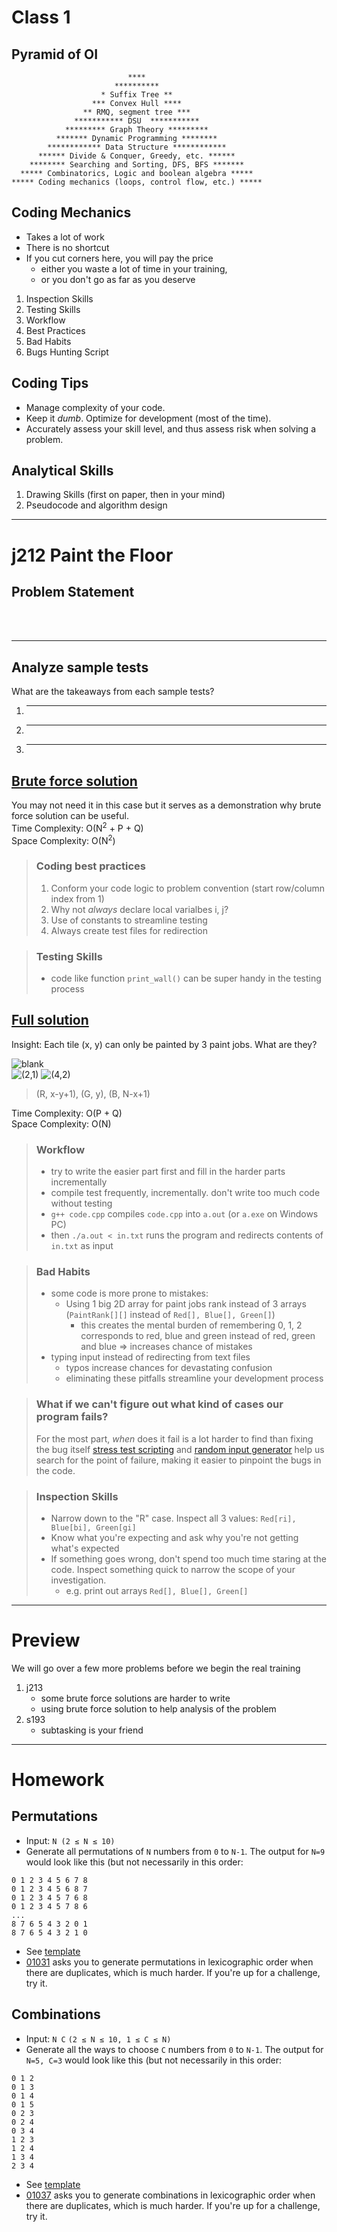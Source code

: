 # Class 1
## Pyramid of OI
```
                          ****
                       **********
                    * Suffix Tree **
                  *** Convex Hull ****
                ** RMQ, segment tree ***
              *********** DSU  ***********
            ********* Graph Theory *********
          ******* Dynamic Programming ********
        ************ Data Structure ************
      ****** Divide & Conquer, Greedy, etc. ******
    ******** Searching and Sorting, DFS, BFS *******
  ***** Combinatorics, Logic and boolean algebra *****
***** Coding mechanics (loops, control flow, etc.) *****
```

## Coding Mechanics
- Takes a lot of work
- There is no shortcut
- If you cut corners here, you will pay the price
  - either you waste a lot of time in your training,
  - or you don't go as far as you deserve

1. Inspection Skills
2. Testing Skills
3. Workflow
4. Best Practices
5. Bad Habits
6. Bugs Hunting Script


## Coding Tips
- Manage complexity of your code.
- Keep it *dumb*. Optimize for development (most of the time). 
- Accurately assess your skill level, and thus assess risk when solving a problem.
 

## Analytical Skills
1. Drawing Skills (first on paper, then in your mind)
2. Pseudocode and algorithm design

---

# j212 Paint the Floor
## Problem Statement
<br>
<br>

__________________________

## Analyze sample tests
What are the takeaways from each sample tests?
1. __________________________
2. __________________________
3. __________________________

## [Brute force solution](https://github.com/miyagi-sensei/j212/blob/main/brute.cpp)
You may not need it in this case but it serves as a demonstration why brute force solution can be useful.<br>
Time Complexity: O(N<sup>2</sup> + P + Q)<br>
Space Complexity: O(N<sup>2</sup>)

> ### Coding best practices
> 1. Conform your code logic to problem convention (start row/column index from 1)
> 2. Why not *always* declare local varialbes i, j?
> 3. Use of constants to streamline testing
> 4. Always create test files for redirection

> ### Testing Skills
> - code like function `print_wall()` can be super handy in the testing process

## [Full solution](https://github.com/miyagi-sensei/j212/blob/main/v1.cpp)
Insight: Each tile (x, y) can only be painted by 3 paint jobs. What are they?

![blank](demo.png)<br>
![(2,1)](demo2_1.jpg)
![(4,2)](demo4_2.jpg)
> (R, x-y+1), (G, y), (B, N-x+1)

Time Complexity: O(P + Q)<br>
Space Complexity: O(N)

> ### Workflow
> - try to write the easier part first and fill in the harder parts incrementally
> - compile test frequently, incrementally. don't write too much code without testing
> - `g++ code.cpp` compiles `code.cpp` into `a.out` (or `a.exe` on Windows PC)
> - then `./a.out < in.txt` runs the program and redirects contents of `in.txt` as input

> ### Bad Habits
> - some code is more prone to mistakes:
>   - Using 1 big 2D array for paint jobs rank instead of 3 arrays (`PaintRank[][]` instead of `Red[], Blue[], Green[]`)
>     - this creates the mental burden of remembering 0, 1, 2 corresponds to red, blue and green instead of red, green and blue => increases chance of mistakes
> - typing input instead of redirecting from text files
>   - typos increase chances for devastating confusion
>   - eliminating these pitfalls streamline your development process

> ### What if we can't figure out what kind of cases our program fails?
> For the most part, *when* does it fail is a lot harder to find than fixing the bug itself
> [stress test scripting](https://github.com/miyagi-sensei/j212/blob/main/stress.sh) and [random input generator](https://github.com/miyagi-sensei/j212/blob/main/gen.py) help us search for the point of failure, making it easier to pinpoint the bugs in the code.

> ### Inspection Skills
> - Narrow down to the "R" case. Inspect all 3 values: `Red[ri], Blue[bi], Green[gi]`
> - Know what you're expecting and ask why you're not getting what's expected
> - If something goes wrong, don't spend too much time staring at the code. Inspect something quick to narrow the scope of your investigation.
>   - e.g. print out arrays `Red[], Blue[], Green[]`

---

# Preview
We will go over a few more problems before we begin the real training
1. j213 
   - some brute force solutions are harder to write
   - using brute force solution to help analysis of the problem
2. s193
   - subtasking is your friend

---

# Homework
## Permutations
- Input: `N (2 ≤ N ≤ 10)`
- Generate all permutations of `N` numbers from `0` to `N-1`. The output for `N=9` would look like this (but not necessarily in this order:
```
0 1 2 3 4 5 6 7 8
0 1 2 3 4 5 6 8 7
0 1 2 3 4 5 7 6 8
0 1 2 3 4 5 7 8 6
...
8 7 6 5 4 3 2 0 1
8 7 6 5 4 3 2 1 0
```
- See [template](https://replit.com/@haye/dgs#permutations.cpp)
- [01031](https://judge.hkoi.org/task/01031) asks you to generate permutations in lexicographic order when there are duplicates, which is much harder. If you're up for a challenge, try it.

## Combinations
- Input: `N C` `(2 ≤ N ≤ 10, 1 ≤ C ≤ N)`
- Generate all the ways to choose `C` numbers from `0` to `N-1`. The output for `N=5, C=3` would look like this (but not necessarily in this order:
```
0 1 2
0 1 3
0 1 4
0 1 5
0 2 3
0 2 4
0 3 4
1 2 3
1 2 4
1 3 4
2 3 4
```
- See [template](https://replit.com/@haye/dgs#combinations.cpp)
- [01037](https://judge.hkoi.org/task/01037) asks you to generate combinations in lexicographic order when there are duplicates, which is much harder. If you're up for a challenge, try it.

